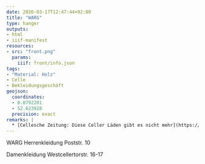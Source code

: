 ```yaml
---
date: 2026-03-17T12:47:44+02:00
title: "WARG"
type: hanger
outputs:
- html
- iiif-manifest
resources:
- src: "front.png"
  params:
    iiif: front/info.json
tags:
- "Material: Holz"
- Celle
- Bekleidungsgeschäft
geojson:
  coordinates:
  - 0.0792201
  - 52.623928
  precision: exact
remarks: |
  * [Cellesche Zeitung: Diese Celler Läden gibt es nicht mehr](https://www.cz.de/lokales/celle-lk/celle/diese-celler-laeden-gibt-es-nicht-mehr-D3A7EACFC4EA5A76A65DBC3BAA.html)
---
```

WARG
Herrenkleidung
Poststr. 10

Damenkleidung
Westcellertorstr. 16-17

